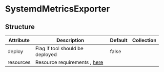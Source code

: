 # SystemdMetricsExporter 
 

## Structure 
 

| Attribute | Description                                                | Default | Collection  |
| --------- | ---------------------------------------------------------- | ------- | ----------  |
| deploy    | Flag if tool should be deployed                            |  false  |             |
| resources | Resource requirements , [here](v1/ResourceRequirements.md) |         |             |